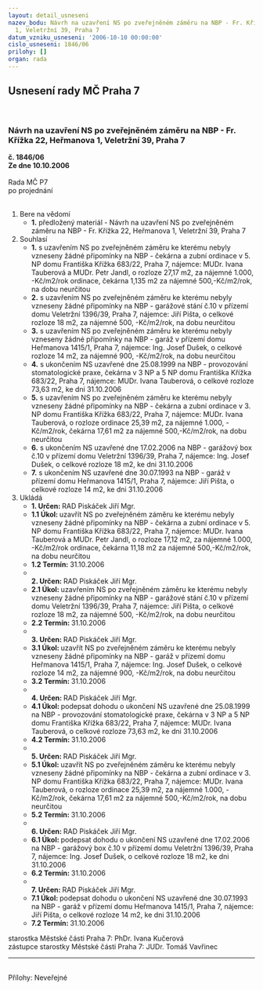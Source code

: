 ```yaml
---
layout: detail_usneseni
nazev_bodu: Návrh na uzavření NS po zveřejněném záměru na NBP - Fr. Křížka 22, Heřmanova
  1, Veletržní 39, Praha 7
datum_vzniku_usneseni: '2006-10-10 00:00:00'
cislo_usneseni: 1846/06
prilohy: []
organ: rada
---
```

<div id="ucUsn_pList" class="usn">
	<span><h2>Usnesení rady MČ Praha 7 </h2>
<br></span><div class="standBody">
<span><h3>Návrh na uzavření NS po zveřejněném záměru na NBP - Fr. Křížka 22, Heřmanova 1, Veletržní 39, Praha 7</h3></span><div class="center">
		<strong>č. 1846/06</strong><br>
	</div>
<div class="center">
		<strong>Ze dne 10.10.2006</strong><br><br>
	</div>Rada MČ P7<br> po projednání<br><br><ol>
<li>Bere na vědomí<ul><li>
<strong>1.</strong> předložený materiál - Návrh na uzavření NS po zveřejněném záměru na NBP - Fr. Křížka 22, Heřmanova 1, Veletržní 39, Praha 7</li></ul>
</li>
<li>Souhlasí<ul>
<li>
<strong>1.</strong> s uzavřením NS po zveřejněném záměru ke kterému nebyly vzneseny žádné připomínky na NBP - čekárna a zubní ordinace v 5. NP domu Františka Křížka 683/22, Praha 7, nájemce: MUDr. Ivana Tauberová a MUDr. Petr Jandl, o rozloze  27,17 m2, za nájemné 1.000, -Kč/m2/rok ordinace, čekárna  1,135 m2 za nájemné 500,-Kč/m2/rok, na dobu neurčitou</li>
<li>
<strong>2.</strong> s uzavřením NS po zveřejněném záměru ke kterému nebyly vzneseny žádné připomínky na NBP - garážové stání č.10 v přízemí  domu Veletržní 1396/39, Praha 7, nájemce: Jiří Pišta, o celkové rozloze 18 m2, za nájemné 500, -Kč/m2/rok, na dobu neurčitou</li>
<li>
<strong>3.</strong> s uzavřením NS po zveřejněném záměru ke kterému nebyly vzneseny žádné připomínky na NBP - garáž v přízemí  domu Heřmanova 1415/1, Praha 7, nájemce: Ing. Josef  Dušek, o celkové rozloze 14 m2, za nájemné 900, -Kč/m2/rok, na dobu neurčitou</li>
<li>
<strong>4.</strong> s ukončením NS uzavřené dne 25.08.1999 na NBP - provozování stomatologické praxe, čekárna v 3 NP a 5 NP domu Františka Křížka 683/22, Praha 7, nájemce: MUDr. Ivana Tauberová, o celkové rozloze 73,63 m2, ke dni 31.10.2006</li>
<li>
<strong>5.</strong> s uzavřením NS po zveřejněném záměru ke kterému nebyly vzneseny žádné připomínky na NBP - čekárna a zubní ordinace v 3. NP domu Františka Křížka 683/22, Praha 7, nájemce: MUDr. Ivana Tauberová, o rozloze  ordinace 25,39 m2, za nájemné 1.000, -Kč/m2/rok, čekárna  17,61 m2 za nájemné 500,-Kč/m2/rok, na dobu neurčitou</li>
<li>
<strong>6.</strong> s ukončením NS uzavřené dne 17.02.2006 na NBP - garážový box č.10 v přízemí  domu Veletržní 1396/39, Praha 7, nájemce: Ing. Josef Dušek, o celkové rozloze 18 m2, ke dni 31.10.2006</li>
<li>
<strong>7.</strong> s ukončením NS uzavřené dne 30.07.1993 na NBP - garáž v přízemí  domu Heřmanova  1415/1, Praha 7, nájemce: Jiří Pišta, o celkové rozloze 14 m2, ke dni 31.10.2006</li>
</ul>
</li>
<li>Ukládá<ul>
<li>
<strong>1. Určen: </strong>RAD Piskáček Jiří Mgr.</li>
<li>
<strong>1.1 Úkol: </strong>uzavřít NS po zveřejněném záměru ke kterému nebyly vzneseny žádné připomínky na NBP - čekárna a zubní ordinace v 5. NP domu Františka Křížka 683/22, Praha 7, nájemce: MUDr. Ivana Tauberová a MUDr. Petr Jandl, o rozloze  17,12 m2, za nájemné 1.000, -Kč/m2/rok ordinace, čekárna  11,18 m2 za nájemné 500,-Kč/m2/rok, na dobu neurčitou</li>
<li>
<strong>1.2 Termín: </strong>31.10.2006</li>
<li>
<strong><br>2. Určen: </strong>RAD Piskáček Jiří Mgr.</li>
<li>
<strong>2.1 Úkol: </strong>uzavřením NS po zveřejněném záměru ke kterému nebyly vzneseny žádné připomínky na NBP - garážové stání č.10 v přízemí  domu Veletržní 1396/39, Praha 7, nájemce: Jiří Pišta, o celkové rozloze 18 m2, za nájemné 500, -Kč/m2/rok, na dobu neurčitou</li>
<li>
<strong>2.2 Termín: </strong>31.10.2006</li>
<li>
<strong><br>3. Určen: </strong>RAD Piskáček Jiří Mgr.</li>
<li>
<strong>3.1 Úkol: </strong>uzavřít NS po zveřejněném záměru ke kterému nebyly vzneseny žádné připomínky na NBP - garáž v přízemí  domu Heřmanova 1415/1, Praha 7, nájemce: Ing. Josef  Dušek, o celkové rozloze 14 m2, za nájemné 900, -Kč/m2/rok, na dobu neurčitou</li>
<li>
<strong>3.2 Termín: </strong>31.10.2006</li>
<li>
<strong><br>4. Určen: </strong>RAD Piskáček Jiří Mgr.</li>
<li>
<strong>4.1 Úkol: </strong>podepsat dohodu o ukončení NS uzavřené dne 25.08.1999 na NBP - provozování stomatologické praxe, čekárna v 3 NP a 5 NP domu Františka Křížka 683/22, Praha 7, nájemce: MUDr. Ivana Tauberová, o celkové rozloze 73,63 m2, ke dni 31.10.2006</li>
<li>
<strong>4.2 Termín: </strong>31.10.2006</li>
<li>
<strong><br>5. Určen: </strong>RAD Piskáček Jiří Mgr.</li>
<li>
<strong>5.1 Úkol: </strong>uzavřít NS po zveřejněném záměru ke kterému nebyly vzneseny žádné připomínky na NBP - čekárna a zubní ordinace v 3. NP domu Františka Křížka 683/22, Praha 7, nájemce: MUDr. Ivana Tauberová, o rozloze  ordinace 25,39 m2, za nájemné 1.000, -Kč/m2/rok, čekárna  17,61 m2 za nájemné 500,-Kč/m2/rok, na dobu neurčitou</li>
<li>
<strong>5.2 Termín: </strong>31.10.2006</li>
<li>
<strong><br>6. Určen: </strong>RAD Piskáček Jiří Mgr.</li>
<li>
<strong>6.1 Úkol: </strong>podepsat dohodu o ukončení NS uzavřené dne 17.02.2006 na NBP - garážový box č.10 v přízemí  domu Veletržní 1396/39, Praha 7, nájemce: Ing. Josef Dušek, o celkové rozloze 18 m2, ke dni 31.10.2006</li>
<li>
<strong>6.2 Termín: </strong>31.10.2006</li>
<li>
<strong><br>7. Určen: </strong>RAD Piskáček Jiří Mgr.</li>
<li>
<strong>7.1 Úkol: </strong>podepsat dohodu o ukončení NS uzavřené dne 30.07.1993 na NBP - garáž v přízemí  domu Heřmanova  1415/1, Praha 7, nájemce: Jiří Pišta, o celkové rozloze 14 m2, ke dni 31.10.2006</li>
<li>
<strong>7.2 Termín: </strong>31.10.2006</li>
</ul>
</li>
</ol>starostka Městské části Praha 7: PhDr. Ivana Kučerová<br>zástupce starostky Městské části Praha 7: JUDr. Tomáš Vavřinec <hr>
<br>Přílohy: Neveřejné</div>
</div>